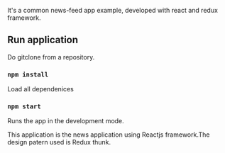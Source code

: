It's a common news-feed app example, developed with react and redux framework.

## Run application

Do gitclone from a repository.

### `npm install`

Load all dependenices 

### `npm start`

Runs the app in the development mode.

This application is the news application using Reactjs framework.The design patern used is Redux thunk.
